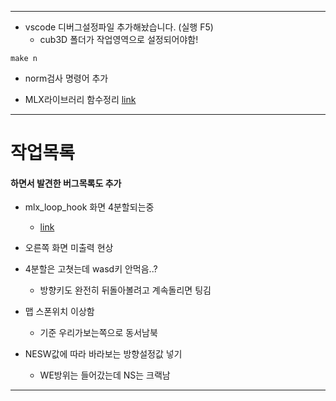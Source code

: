-------------------

+ vscode 디버그설정파일 추가해놨습니다. (실행 F5)
	+ cub3D 폴더가 작업영역으로 설정되어야함!

```
make n
```
+ norm검사 명령어 추가

+ MLX라이브러리 함수정리 [link](https://velog.io/@xhseb/solong-mlxMiniLibX-%ED%95%A8%EC%88%98-%EC%A0%95%EB%A6%AC)

-------------------
# 작업목록
#### 하면서 발견한 버그목록도 추가
+ mlx_loop_hook 화면 4분할되는중
	+ [link](https://stdbc.tistory.com/62)
+ 오른쪽 화면 미출력 현상
+ 4분할은 고쳣는데 wasd키 안먹음..?
	+ 방향키도 완전히 뒤돌아볼려고 계속돌리면 팅김
+ 맵 스폰위치 이상함
	+ 기준 우리가보는쪽으로 동서남북

+ NESW값에 따라 바라보는 방향설정값 넣기
	+ WE방위는 들어갔는데 NS는 크랙남

-------------------